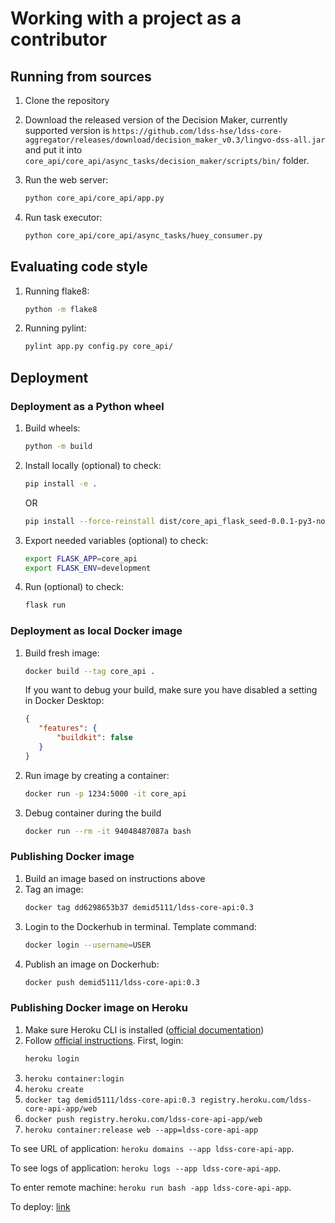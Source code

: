 # Working with a project as a contributor

## Running from sources

1. Clone the repository

2. Download the released version of the Decision Maker, currently supported version is 
   `https://github.com/ldss-hse/ldss-core-aggregator/releases/download/decision_maker_v0.3/lingvo-dss-all.jar` 
   and put it into 
   `core_api/core_api/async_tasks/decision_maker/scripts/bin/` folder.

3. Run the web server:

   ```bash
   python core_api/core_api/app.py
   ```

4. Run task executor:

   ```bash
   python core_api/core_api/async_tasks/huey_consumer.py
   ```


## Evaluating code style

1. Running flake8:

   ```bash
   python -m flake8
   ```

1. Running pylint:

   ```bash
   pylint app.py config.py core_api/
   ```

## Deployment

### Deployment as a Python wheel

1. Build wheels:

   ```bash
   python -m build
   ```

1. Install locally (optional) to check:

   ```bash
   pip install -e .
   ```
   
   OR
   
   ```bash
   pip install --force-reinstall dist/core_api_flask_seed-0.0.1-py3-none-any.whl
   ```

1. Export needed variables (optional) to check:
   
   ```bash
   export FLASK_APP=core_api
   export FLASK_ENV=development
   ```

1. Run (optional) to check:

   ```bash
   flask run
   ```


### Deployment as local Docker image

1. Build fresh image:
   ```bash
   docker build --tag core_api .
   ```
   If you want to debug your build, make sure you have disabled a setting in Docker Desktop:
   ```json
   {
      "features": {
          "buildkit": false
      }  
   }
   ```

2. Run image by creating a container:
   ```bash
   docker run -p 1234:5000 -it core_api
   ```

3. Debug container during the build
   ```bash
   docker run --rm -it 94048487087a bash
   ```

### Publishing Docker image

1. Build an image based on instructions above
2. Tag an image:
   ```bash
   docker tag dd6298653b37 demid5111/ldss-core-api:0.3
   ```
3. Login to the Dockerhub in terminal. Template command:
   ```bash
   docker login --username=USER
   ```
4. Publish an image on Dockerhub:
   ```bash
   docker push demid5111/ldss-core-api:0.3
   ```

### Publishing Docker image on Heroku

1. Make sure Heroku CLI is installed ([official documentation](https://devcenter.heroku.com/articles/getting-started-with-python#set-up))
2. Follow [official instructions](https://devcenter.heroku.com/articles/container-registry-and-runtime). First, login:
   ```bash
   heroku login
   ```
3. `heroku container:login`
4. `heroku create`
5. `docker tag demid5111/ldss-core-api:0.3 registry.heroku.com/ldss-core-api-app/web`
6. `docker push registry.heroku.com/ldss-core-api-app/web`
7. `heroku container:release web --app=ldss-core-api-app`

To see URL of application: `heroku domains --app ldss-core-api-app`.

To see logs of application: `heroku logs --app ldss-core-api-app`.

To enter remote machine: `heroku run bash -app ldss-core-api-app`.

To deploy: [link](https://stackoverflow.com/questions/71892543/heroku-and-github-items-could-not-be-retrieved-internal-server-error)

